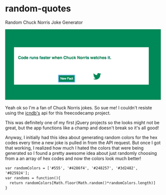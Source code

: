 # random-quotes
Random Chuck Norris Joke Generator

![Random Quote Generator](random.png)

Yeah ok so I'm a fan of Chuck Norris jokes. So sue me! I couldn't resiste using the [icndb's](http://www.icndb.com/api/) api for this freecodecamp project.

This was definitely one of my first jQuery projects so the looks might not be great, but the app functions like a champ and doesn't break so it's all good!

Anyway, I initially had this idea about generating random colors for the hex codes every time a new joke is pulled in from the API request. But once I got that working, I realized how much I hated the colors that were being generated so I found a pretty awesome idea about just randomly choosing from a an array of hex codes and now the colors look much better! 


    var randomColors = ['#555', '#4286f4', '#248257', '#3d2482', '#825924'];
    var randoms = function(){
      return randomColors[Math.floor(Math.random()*randomColors.length)]
    }
    
    
    
    
